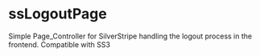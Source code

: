 ssLogoutPage
============

Simple Page_Controller for SilverStripe handling the logout process in the frontend. Compatible with SS3